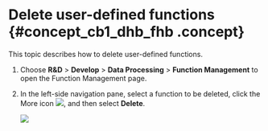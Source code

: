 # Delete user-defined functions {#concept_cb1_dhb_fhb .concept}

This topic describes how to delete user-defined functions.

1.  Choose **R&D** \> **Develop** \> **Data Processing** \> **Function Management** to open the Function Management page.
2.  In the left-side navigation pane, select a function to be deleted, click the More icon ![](http://static-aliyun-doc.oss-cn-hangzhou.aliyuncs.com/assets/img/149433/156134683641498_en-US.png), and then select **Delete**.

    ![](http://static-aliyun-doc.oss-cn-hangzhou.aliyuncs.com/assets/img/149563/156134683641548_en-US.png)


